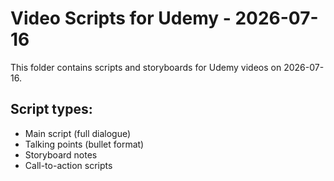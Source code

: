 # Video Scripts for Udemy - 2026-07-16

This folder contains scripts and storyboards for Udemy videos on 2026-07-16.

## Script types:
- Main script (full dialogue)
- Talking points (bullet format)
- Storyboard notes
- Call-to-action scripts
